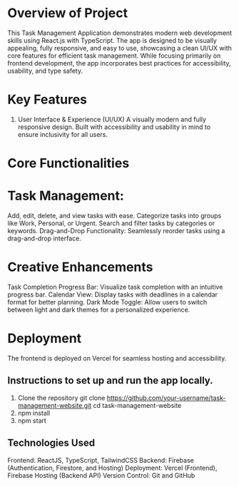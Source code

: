 # Overview of Project
This Task Management Application demonstrates modern web development skills using React.js with TypeScript. The app is designed to be visually appealing, fully responsive, and easy to use, showcasing a clean UI/UX with core features for efficient task management. While focusing primarily on frontend development, the app incorporates best practices for accessibility, usability, and type safety.
# Key Features
1. User Interface & Experience (UI/UX)
A visually modern and fully responsive design.
Built with accessibility and usability in mind to ensure inclusivity for all users.
# Core Functionalities
# Task Management:
Add, edit, delete, and view tasks with ease.
Categorize tasks into groups like Work, Personal, or Urgent.
Search and filter tasks by categories or keywords.
Drag-and-Drop Functionality:
Seamlessly reorder tasks using a drag-and-drop interface.
# Creative Enhancements
Task Completion Progress Bar: Visualize task completion with an intuitive progress bar.
Calendar View: Display tasks with deadlines in a calendar format for better planning.
Dark Mode Toggle: Allow users to switch between light and dark themes for a personalized experience.
# Deployment
The frontend is deployed on Vercel for seamless hosting and accessibility.

## Instructions to set up and run the app locally. 
1. Clone the repository
git clone https://github.com/your-username/task-management-website.git
cd task-management-website
2. npm install
3. npm start

## Technologies Used
Frontend: ReactJS, TypeScript, TailwindCSS
Backend: Firebase (Authentication, Firestore, and Hosting)
Deployment: Vercel (Frontend), Firebase Hosting (Backend API)
Version Control: Git and GitHub
